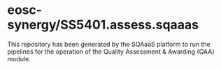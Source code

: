 <!--
SPDX-FileCopyrightText: Copyright contributors to the Software Quality Assurance as a Service (SQAaaS) project <sqaaas@ibergrid.eu>

SPDX-License-Identifier: GPL-3.0-only
-->

# eosc-synergy/SS5401.assess.sqaaas
This repository has been generated by the SQAaaS platform to run the pipelines
for the operation of the
Quality Assessment & Awarding (QAA)
module.